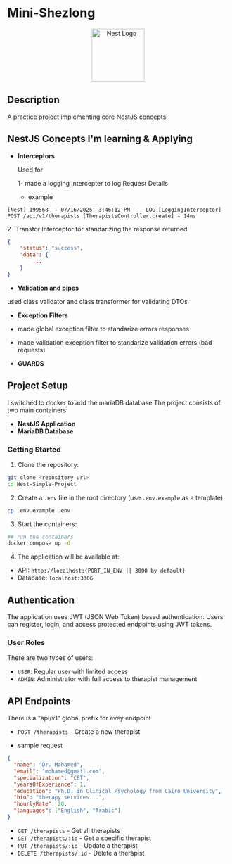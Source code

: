 # Mini-Shezlong

<p align="center">
  <a href="http://nestjs.com/" target="blank"><img src="https://nestjs.com/img/logo-small.svg" width="120" alt="Nest Logo" /></a>
</p>

## Description

A practice project implementing core NestJS concepts.

## NestJS Concepts I'm learning & Applying

- **Interceptors**

  Used for

  1- made a logging intercepter to log Request Details
  - example

```
[Nest] 199568  - 07/16/2025, 3:46:12 PM     LOG [LoggingInterceptor] POST /api/v1/therapists [TherapistsController.create] - 14ms
```

2- Transfor Interceptor for standarizing the response returned

```json
{
    "status": "success",
    "data": {
        ...
    }
}
```

- **Validation and pipes**

used class validator and class transformer for validating DTOs

- **Exception Filters**

- made global exception filter to standarize errors responses

- made validation exception filter to standarize validation errors (bad requests)

- **GUARDS**

## Project Setup

I switched to docker to add the mariaDB database
The project consists of two main containers:

- **NestJS Application**
- **MariaDB Database**

### Getting Started

1. Clone the repository:

```bash
git clone <repository-url>
cd Nest-Simple-Project
```

2. Create a `.env` file in the root directory (use `.env.example` as a template):

```bash
cp .env.example .env
```

3. Start the containers:

```bash
## run the containers
docker compose up -d
```

4. The application will be available at:

- API: `http://localhost:{PORT_IN_ENV || 3000 by default}`
- Database: `localhost:3306`

## Authentication

The application uses JWT (JSON Web Token) based authentication. Users can register, login, and access protected endpoints using JWT tokens.

### User Roles

There are two types of users:

- `USER`: Regular user with limited access
- `ADMIN`: Administrator with full access to therapist management

## API Endpoints

There is a "api/v1" global prefix for evey endpoint

- `POST /therapists` - Create a new therapist

- sample request

```json
{
  "name": "Dr. Mohamed",
  "email": "mohamed@gmail.com",
  "specialization": "CBT",
  "yearsOfExperience": 1,
  "education": "Ph.D. in Clinical Psychology from Cairo University",
  "bio": "therapy services...",
  "hourlyRate": 20,
  "languages": ["English", "Arabic"]
}
```

- `GET /therapists` - Get all therapists
- `GET /therapists/:id` - Get a specific therapist
- `PUT /therapists/:id` - Update a therapist
- `DELETE /therapists/:id` - Delete a therapist
